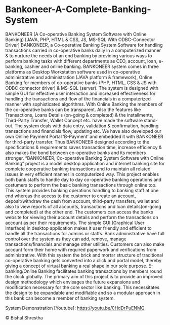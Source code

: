 # Bankoneer-A-Complete-Banking-System
BANKONEER (A Co-operative Banking System Software with Online Banking) [JAVA, PHP, HTML &amp; CSS, JS, MS-SQL With ODBC-Connector Driver] BANKONEER,  a  Co-operative  Banking  System  Software  for  handling transactions carried  in co-operative banks  daily  in a computerized manner  &amp;  to  nurture the needs  of an end banking by providing various ways to perform  banking tasks  with different  departments  as  CEO,  account,  loan,  e-banking,  cashier  and  online  banking.  BANKONEER  system  comes  in  three  platforms  as  Desktop  Workstation  software  used  in  co-operative  administrative  and  administration  (JAVA  platform  &amp; framework), Online Banking for members  of co-operative banks  (PHP,  HTML, CSS  &amp; JS with ODBC connector driver) &amp; MS-SQL (server). The system is designed with  simple GUI for effective user interaction and increased effectiveness for handling the  transactions  and  flow of the  financials  in a computerized manner with sophisticated  algorithms.  With  Online  Banking  the  members  of  the  co-operative  banks  can  be  transparent.  Also  the  features  like  Transactions,  Loans  Details  (on-going  &amp; completed)  &amp;  the  installments, Third-Party Transfer, Wallet Concept etc.  have made  the software stand-out.  The system deals with data entry, validation  &amp;  confirmation,  handling  transactions and  financials  flow,  updating  etc.  We have also developed our  own  Online  Payment  Portal  ‘B-Payment’  and  embedded  it  with  BANKONEER  for  third-party transfer.  Thus BANKONEER  designed according to the specifications  &amp; requirements  saves  transaction  time,  increase  efficiency  &amp;  also  makes  the  bond  between co-operative banks and its members stronger. “BANKONEER,  Co-operative  Banking  System  Software  with  Online  Banking”  project  is  a  model  desktop  application  and  internet  banking  site  for  complete  cooperative  banking  transactions  and  to  maintain  all  related  issues  in  very  efficient  manner in computerized way. This project enables both bank staffs to handle day to  day  co-operative  banking  operations  and  costumers  to  perform  the  basic  banking  transactions  through online too. This system provides banking operations handling to  banking  staff  at  one  end  whereas  the  access  to  the  customer  to  create  an  account,  deposit/withdraw  the cash from  account,  third-party transfers, wallet  and  also to view  reports of all accounts, transactions and loan details(on-going and completed)  at the  other  end.  The  customers  can  access  the  banks  website  for  viewing  their  account  details and perform the transactions on account as per their requirements. The  simple  GUI  (Graphical  User  Interface)  in  desktop  application  makes  it  user  friendly  and  efficient  to  handle  all  the  transactions  for  admins  or  staffs.  Bank  administrative  have  full  control  over  the  system  as  they  can  add,  remove,  manage  transactions/financials  and manage other utilities.  Customers can also make account  form their home with required paperwork and verifications from administrative.  With  this  system  the  brick  and  mortar  structure  of  traditional  co-operative  banking  gets  converted into a click and portal model, thereby giving a concept of virtual banking a  real  shape  in  our  sole  purpose.  E-banking/Online  Banking  facilitates  banking  transactions by  members  round the clock globally.  The primary aim of this project is  to provide an improved design methodology which envisages the future expansions  and  modification  necessary  for  the  core  sector  like  banking.  This  necessitates  the  design to be expandable and modifiable and so a modular approach in this bank can  become a member of banking system.

System Demonstration [Youtube]: https://youtu.be/0HdDrPuENMQ

© Bishal Shrestha
